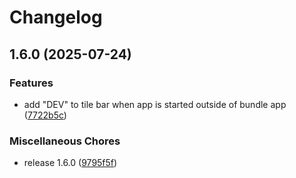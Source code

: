 # Changelog

## 1.6.0 (2025-07-24)


### Features

* add "DEV" to tile bar when app is started outside of bundle app ([7722b5c](https://github.com/Krisscut/netconf-parser/commit/7722b5cc75506e8975967d12b9f050a15e736382))


### Miscellaneous Chores

* release 1.6.0 ([9795f5f](https://github.com/Krisscut/netconf-parser/commit/9795f5f3486eb68912370d65ef5d161fb4ba2db2))
